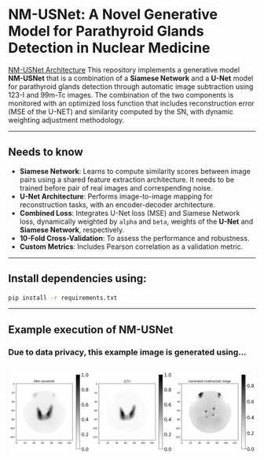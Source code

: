 # NM-USNet: A Novel Generative Model for Parathyroid Glands Detection in Nuclear Medicine
[NM-USNet Architecture](Images/Methodologie.pdf)
This repository implements a generative model **NM-USNet** that is a combination of a **Siamese Network** and a **U-Net** model for parathyroid glands detection through automatic image subtraction using 123-I and 99m-Tc images. The combination of the two components is monitored with an optimized loss function that includes reconstruction error (MSE of the U-NET) and similarity computed by the SN, with dynamic weighting adjustment methodology.

---

## Needs to know

- **Siamese Network**: Learns to compute similarity scores between image pairs using a shared feature extraction architecture. It needs to be trained before pair of real images and correspending noise.
- **U-Net Architecture**: Performs image-to-image mapping for reconstruction tasks, with an encoder-decoder architecture.
- **Combined Loss**: Integrates U-Net loss (MSE) and Siamese Network loss, dynamically weighted by `alpha` and `beta`, weights of the **U-Net** and **Siamese Network**, respectively.
- **10-Fold Cross-Validation**: To assess the performance and robustness.
- **Custom Metrics**: Includes Pearson correlation as a validation metric.

---


## Install dependencies using:
```bash
pip install -r requirements.txt
```
---
## Example execution of NM-USNet
### Due to data privacy, this example image is generated using...
![NM-USNet Example execution](Images/ExampleGeneration.png)
---
